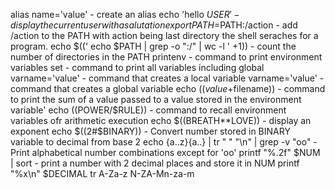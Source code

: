 alias name='value' - create an alias
echo 'hello $USER' - display the current user with a salutation
export PATH=$PATH:/action - add /action to the PATH with action being last directory the shell seraches for a program.
echo $((' echo $PATH | grep -o ":/" | wc -l ' +1)) - count the number of directories in the PATH
printenv - command to print environment variables
set - command to print all variables including global
varname='value' - command that creates a local variable
varname='value' - command that creates a global variable
echo $((value+$filename)) - command to print the sum of a value passed to a value stored in the environment variable'
echo $(($POWER/$RULE)) - command to recall environment variables ofr arithmetic execution
echo $((BREATH**LOVE)) - display an exponent
echo $((2#$BINARY)) - Convert number stored in BINARY variable to decimal from base 2
echo {a..z}{a..} | tr " " "\n" | grep -v "oo" - Print alphabetical number combinations except for 'oo'
printf "%.2f" $NUM | sort - print a number with 2 decimal places and store it in NUM
printf "%x\n" $DECIMAL
tr A-Za-z N-ZA-Mn-za-m
